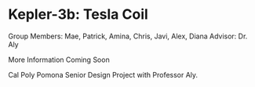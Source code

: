 # Kepler-3b: Tesla Coil 

Group Members: Mae, Patrick, Amina, Chris, Javi, Alex, Diana
Advisor: Dr. Aly

More Information Coming Soon

Cal Poly Pomona Senior Design Project with Professor Aly.
